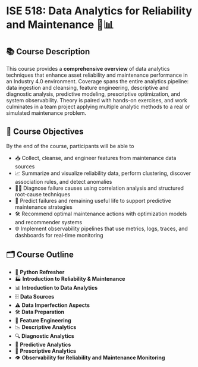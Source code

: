 # ISE 518: Data Analytics for Reliability and Maintenance 🔧📊

## 📚 Course Description
This course provides a **comprehensive overview** of data analytics techniques that enhance asset reliability and maintenance performance in an Industry 4.0 environment. Coverage spans the entire analytics pipeline: data ingestion and cleansing, feature engineering, descriptive and diagnostic analysis, predictive modeling, prescriptive optimization, and system observability. Theory is paired with hands-on exercises, and work culminates in a team project applying multiple analytic methods to a real or simulated maintenance problem.

## 🎯 Course Objectives
By the end of the course, participants will be able to  
- 📥 Collect, cleanse, and engineer features from maintenance data sources  
- 📈 Summarize and visualize reliability data, perform clustering, discover association rules, and detect anomalies  
- 🕵️‍♂️ Diagnose failure causes using correlation analysis and structured root‑cause techniques  
- 🔮 Predict failures and remaining useful life to support predictive maintenance strategies  
- 🛠️ Recommend optimal maintenance actions with optimization models and recommender systems  
- 🌐 Implement observability pipelines that use metrics, logs, traces, and dashboards for real‑time monitoring  

## 🗂️ Course Outline
- 🐍 **Python Refresher**
- 🏭 **Introduction to Reliability & Maintenance**
- 📊 **Introduction to Data Analytics**
- 🗄️ **Data Sources**
- ⚠️ **Data Imperfection Aspects**
- 🛠️ **Data Preparation**
- 🧬 **Feature Engineering**
- 📉 **Descriptive Analytics**
- 🔍 **Diagnostic Analytics**
- 🔮 **Predictive Analytics**
- 🚀 **Prescriptive Analytics**
- 👁️ **Observability for Reliability and Maintenance Monitoring**
